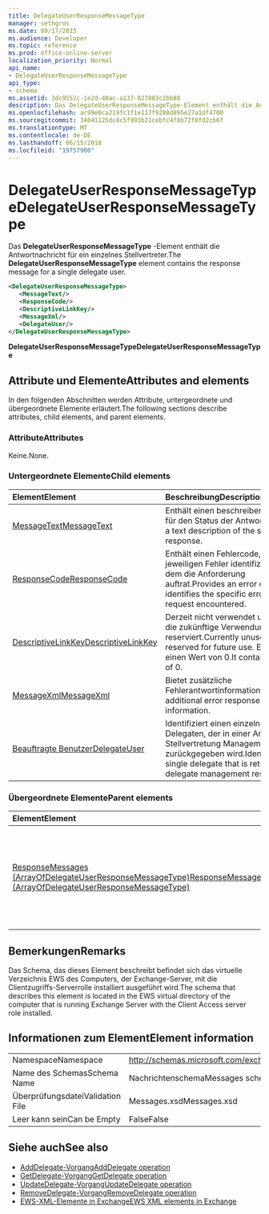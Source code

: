```yaml
---
title: DelegateUserResponseMessageType
manager: sethgros
ms.date: 09/17/2015
ms.audience: Developer
ms.topic: reference
ms.prod: office-online-server
localization_priority: Normal
api_name:
- DelegateUserResponseMessageType
api_type:
- schema
ms.assetid: 3dc9552c-1e2d-40ac-a137-827883c2bb88
description: Das DelegateUserResponseMessageType-Element enthält die Antwortnachricht für ein einzelnes Stellvertreter.
ms.openlocfilehash: ac99e0ca219fc1f1e117f9288d895e27a1df4700
ms.sourcegitcommit: 34041125dc8c5f993b21cebfc4f8b72f0fd2cb6f
ms.translationtype: MT
ms.contentlocale: de-DE
ms.lasthandoff: 06/15/2018
ms.locfileid: "19757900"
---
```

# <a name="delegateuserresponsemessagetype"></a><span data-ttu-id="5271d-103">DelegateUserResponseMessageType</span><span class="sxs-lookup"><span data-stu-id="5271d-103">DelegateUserResponseMessageType</span></span>

<span data-ttu-id="5271d-104">Das **DelegateUserResponseMessageType** -Element enthält die Antwortnachricht für ein einzelnes Stellvertreter.</span><span class="sxs-lookup"><span data-stu-id="5271d-104">The **DelegateUserResponseMessageType** element contains the response message for a single delegate user.</span></span> 
  
```xml
<DelegateUserResponseMessageType>
   <MessageText/>
   <ResponseCode/>
   <DescriptiveLinkKey/>
   <MessageXml/>
   <DelegateUser/>
</DelegateUserResponseMessageType>
```

<span data-ttu-id="5271d-105">**DelegateUserResponseMessageType**</span><span class="sxs-lookup"><span data-stu-id="5271d-105">**DelegateUserResponseMessageType**</span></span>

## <a name="attributes-and-elements"></a><span data-ttu-id="5271d-106">Attribute und Elemente</span><span class="sxs-lookup"><span data-stu-id="5271d-106">Attributes and elements</span></span>

<span data-ttu-id="5271d-107">In den folgenden Abschnitten werden Attribute, untergeordnete und übergeordnete Elemente erläutert.</span><span class="sxs-lookup"><span data-stu-id="5271d-107">The following sections describe attributes, child elements, and parent elements.</span></span>
  
### <a name="attributes"></a><span data-ttu-id="5271d-108">Attribute</span><span class="sxs-lookup"><span data-stu-id="5271d-108">Attributes</span></span>

<span data-ttu-id="5271d-109">Keine.</span><span class="sxs-lookup"><span data-stu-id="5271d-109">None.</span></span>
  
### <a name="child-elements"></a><span data-ttu-id="5271d-110">Untergeordnete Elemente</span><span class="sxs-lookup"><span data-stu-id="5271d-110">Child elements</span></span>

|<span data-ttu-id="5271d-111">**Element**</span><span class="sxs-lookup"><span data-stu-id="5271d-111">**Element**</span></span>|<span data-ttu-id="5271d-112">**Beschreibung**</span><span class="sxs-lookup"><span data-stu-id="5271d-112">**Description**</span></span>|
|:-----|:-----|
|[<span data-ttu-id="5271d-113">MessageText</span><span class="sxs-lookup"><span data-stu-id="5271d-113">MessageText</span></span>](messagetext.md) <br/> |<span data-ttu-id="5271d-114">Enthält einen beschreibenden Text für den Status der Antwort.</span><span class="sxs-lookup"><span data-stu-id="5271d-114">Provides a text description of the status of the response.</span></span>  <br/> |
|[<span data-ttu-id="5271d-115">ResponseCode</span><span class="sxs-lookup"><span data-stu-id="5271d-115">ResponseCode</span></span>](responsecode.md) <br/> |<span data-ttu-id="5271d-116">Enthält einen Fehlercode, der den jeweiligen Fehler identifiziert, bei dem die Anforderung auftrat.</span><span class="sxs-lookup"><span data-stu-id="5271d-116">Provides an error code that identifies the specific error that the request encountered.</span></span>  <br/> |
|[<span data-ttu-id="5271d-117">DescriptiveLinkKey</span><span class="sxs-lookup"><span data-stu-id="5271d-117">DescriptiveLinkKey</span></span>](descriptivelinkkey.md) <br/> |<span data-ttu-id="5271d-118">Derzeit nicht verwendet und ist für die zukünftige Verwendung reserviert.</span><span class="sxs-lookup"><span data-stu-id="5271d-118">Currently unused and is reserved for future use.</span></span> <span data-ttu-id="5271d-119">Es enthält einen Wert von 0.</span><span class="sxs-lookup"><span data-stu-id="5271d-119">It contains a value of 0.</span></span>  <br/> |
|[<span data-ttu-id="5271d-120">MessageXml</span><span class="sxs-lookup"><span data-stu-id="5271d-120">MessageXml</span></span>](messagexml.md) <br/> |<span data-ttu-id="5271d-121">Bietet zusätzliche Fehlerantwortinformationen.</span><span class="sxs-lookup"><span data-stu-id="5271d-121">Provides additional error response information.</span></span>  <br/> |
|[<span data-ttu-id="5271d-122">Beauftragte Benutzer</span><span class="sxs-lookup"><span data-stu-id="5271d-122">DelegateUser</span></span>](delegateuser.md) <br/> |<span data-ttu-id="5271d-123">Identifiziert einen einzelnen Delegaten, der in einer Antwort der Stellvertretung Management zurückgegeben wird.</span><span class="sxs-lookup"><span data-stu-id="5271d-123">Identifies a single delegate that is returned in a delegate management response.</span></span>  <br/> |
   
### <a name="parent-elements"></a><span data-ttu-id="5271d-124">Übergeordnete Elemente</span><span class="sxs-lookup"><span data-stu-id="5271d-124">Parent elements</span></span>

|<span data-ttu-id="5271d-125">**Element**</span><span class="sxs-lookup"><span data-stu-id="5271d-125">**Element**</span></span>|<span data-ttu-id="5271d-126">**Beschreibung**</span><span class="sxs-lookup"><span data-stu-id="5271d-126">**Description**</span></span>|
|:-----|:-----|
|[<span data-ttu-id="5271d-127">ResponseMessages (ArrayOfDelegateUserResponseMessageType)</span><span class="sxs-lookup"><span data-stu-id="5271d-127">ResponseMessages (ArrayOfDelegateUserResponseMessageType)</span></span>](responsemessages-arrayofdelegateuserresponsemessagetype.md) <br/> |<span data-ttu-id="5271d-128">Enthält die Antwortnachrichten für eine Exchange-Webdienste-Delegaten Management-Anforderung.</span><span class="sxs-lookup"><span data-stu-id="5271d-128">Contains the response messages for an Exchange Web Services delegate management request.</span></span>  <br/> |
   
## <a name="remarks"></a><span data-ttu-id="5271d-129">Bemerkungen</span><span class="sxs-lookup"><span data-stu-id="5271d-129">Remarks</span></span>

<span data-ttu-id="5271d-130">Das Schema, das dieses Element beschreibt befindet sich das virtuelle Verzeichnis EWS des Computers, der Exchange-Server, mit die Clientzugriffs-Serverrolle installiert ausgeführt wird.</span><span class="sxs-lookup"><span data-stu-id="5271d-130">The schema that describes this element is located in the EWS virtual directory of the computer that is running Exchange Server with the Client Access server role installed.</span></span>
  
## <a name="element-information"></a><span data-ttu-id="5271d-131">Informationen zum Element</span><span class="sxs-lookup"><span data-stu-id="5271d-131">Element information</span></span>

|||
|:-----|:-----|
|<span data-ttu-id="5271d-132">Namespace</span><span class="sxs-lookup"><span data-stu-id="5271d-132">Namespace</span></span>  <br/> |http://schemas.microsoft.com/exchange/services/2006/messages  <br/> |
|<span data-ttu-id="5271d-133">Name des Schemas</span><span class="sxs-lookup"><span data-stu-id="5271d-133">Schema Name</span></span>  <br/> |<span data-ttu-id="5271d-134">Nachrichtenschema</span><span class="sxs-lookup"><span data-stu-id="5271d-134">Messages schema</span></span>  <br/> |
|<span data-ttu-id="5271d-135">Überprüfungsdatei</span><span class="sxs-lookup"><span data-stu-id="5271d-135">Validation File</span></span>  <br/> |<span data-ttu-id="5271d-136">Messages.xsd</span><span class="sxs-lookup"><span data-stu-id="5271d-136">Messages.xsd</span></span>  <br/> |
|<span data-ttu-id="5271d-137">Leer kann sein</span><span class="sxs-lookup"><span data-stu-id="5271d-137">Can be Empty</span></span>  <br/> |<span data-ttu-id="5271d-138">False</span><span class="sxs-lookup"><span data-stu-id="5271d-138">False</span></span>  <br/> |
   
## <a name="see-also"></a><span data-ttu-id="5271d-139">Siehe auch</span><span class="sxs-lookup"><span data-stu-id="5271d-139">See also</span></span>

- [<span data-ttu-id="5271d-140">AddDelegate-Vorgang</span><span class="sxs-lookup"><span data-stu-id="5271d-140">AddDelegate operation</span></span>](adddelegate-operation.md)  
- [<span data-ttu-id="5271d-141">GetDelegate-Vorgang</span><span class="sxs-lookup"><span data-stu-id="5271d-141">GetDelegate operation</span></span>](getdelegate-operation.md) 
- [<span data-ttu-id="5271d-142">UpdateDelegate-Vorgang</span><span class="sxs-lookup"><span data-stu-id="5271d-142">UpdateDelegate operation</span></span>](updatedelegate-operation.md)  
- [<span data-ttu-id="5271d-143">RemoveDelegate-Vorgang</span><span class="sxs-lookup"><span data-stu-id="5271d-143">RemoveDelegate operation</span></span>](removedelegate-operation.md)
- [<span data-ttu-id="5271d-144">EWS-XML-Elemente in Exchange</span><span class="sxs-lookup"><span data-stu-id="5271d-144">EWS XML elements in Exchange</span></span>](ews-xml-elements-in-exchange.md)

